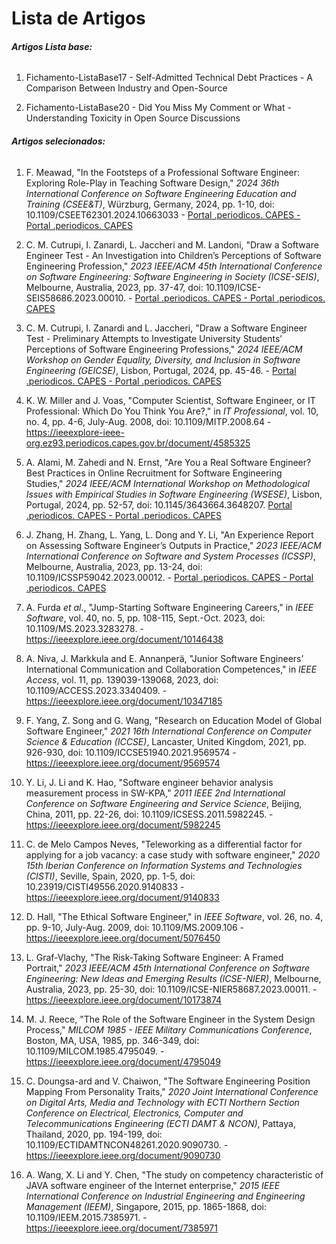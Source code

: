 # **Lista de Artigos**

###### **Artigos Lista base:**

1. Fichamento-ListaBase17 - Self-Admitted Technical Debt Practices - A Comparison Between Industry and Open-Source

2. Fichamento-ListaBase20 - Did You Miss My Comment or What - Understanding Toxicity in Open Source Discussions



###### **Artigos selecionados:**

1. F. Meawad, "In the Footsteps of a Professional Software Engineer: Exploring Role-Play in Teaching Software Design," *2024 36th International Conference on Software Engineering Education and Training (CSEE&T)*, Würzburg, Germany, 2024, pp. 1-10, doi: 10.1109/CSEET62301.2024.10663033 - [Portal .periodicos. CAPES - Portal .periodicos. CAPES](https://ieeexplore-ieee-org.ez93.periodicos.capes.gov.br/document/10663033)

2. C. M. Cutrupi, I. Zanardi, L. Jaccheri and M. Landoni, "Draw a Software Engineer Test - An Investigation into Children’s Perceptions of Software Engineering Profession," *2023 IEEE/ACM 45th International Conference on Software Engineering: Software Engineering in Society (ICSE-SEIS)*, Melbourne, Australia, 2023, pp. 37-47, doi: 10.1109/ICSE-SEIS58686.2023.00010. - [Portal .periodicos. CAPES - Portal .periodicos. CAPES](https://ieeexplore-ieee-org.ez93.periodicos.capes.gov.br/document/10173894)

3. C. M. Cutrupi, I. Zanardi and L. Jaccheri, "Draw a Software Engineer Test - Preliminary Attempts to Investigate University Students’ Perceptions of Software Engineering Professions," *2024 IEEE/ACM Workshop on Gender Equality, Diversity, and Inclusion in Software Engineering (GEICSE)*, Lisbon, Portugal, 2024, pp. 45-46. - [Portal .periodicos. CAPES - Portal .periodicos. CAPES](https://ieeexplore-ieee-org.ez93.periodicos.capes.gov.br/document/10647149)

4. K. W. Miller and J. Voas, "Computer Scientist, Software Engineer, or IT Professional: Which Do You Think You Are?," in *IT Professional*, vol. 10, no. 4, pp. 4-6, July-Aug. 2008, doi: 10.1109/MITP.2008.64 - https://ieeexplore-ieee-org.ez93.periodicos.capes.gov.br/document/4585325

5. A. Alami, M. Zahedi and N. Ernst, "Are You a Real Software Engineer? Best Practices in Online Recruitment for Software Engineering Studies," *2024 IEEE/ACM International Workshop on Methodological Issues with Empirical Studies in Software Engineering (WSESE)*, Lisbon, Portugal, 2024, pp. 52-57, doi: 10.1145/3643664.3648207. [Portal .periodicos. CAPES - Portal .periodicos. CAPES](https://ieeexplore-ieee-org.ez93.periodicos.capes.gov.br/document/10707615)

6. J. Zhang, H. Zhang, L. Yang, L. Dong and Y. Li, "An Experience Report on Assessing Software Engineer’s Outputs in Practice," *2023 IEEE/ACM International Conference on Software and System Processes (ICSSP)*, Melbourne, Australia, 2023, pp. 13-24, doi: 10.1109/ICSSP59042.2023.00012. - [Portal .periodicos. CAPES - Portal .periodicos. CAPES](https://ieeexplore-ieee-org.ez93.periodicos.capes.gov.br/document/10169069)

7. A. Furda *et al*., "Jump-Starting Software Engineering Careers," in *IEEE Software*, vol. 40, no. 5, pp. 108-115, Sept.-Oct. 2023, doi: 10.1109/MS.2023.3283278. - https://ieeexplore.ieee.org/document/10146438 

8. A. Niva, J. Markkula and E. Annanperä, "Junior Software Engineers’ International Communication and Collaboration Competences," in *IEEE Access*, vol. 11, pp. 139039-139068, 2023, doi: 10.1109/ACCESS.2023.3340409. - https://ieeexplore.ieee.org/document/10347185

9. F. Yang, Z. Song and G. Wang, "Research on Education Model of Global Software Engineer," *2021 16th International Conference on Computer Science & Education (ICCSE)*, Lancaster, United Kingdom, 2021, pp. 926-930, doi: 10.1109/ICCSE51940.2021.9569574 - https://ieeexplore.ieee.org/document/9569574

10. Y. Li, J. Li and K. Hao, "Software engineer behavior analysis measurement process in SW-KPA," *2011 IEEE 2nd International Conference on Software Engineering and Service Science*, Beijing, China, 2011, pp. 22-26, doi: 10.1109/ICSESS.2011.5982245. - https://ieeexplore.ieee.org/document/5982245

11. C. de Melo Campos Neves, "Teleworking as a differential factor for applying for a job vacancy: a case study with software engineer," *2020 15th Iberian Conference on Information Systems and Technologies (CISTI)*, Seville, Spain, 2020, pp. 1-5, doi: 10.23919/CISTI49556.2020.9140833 - https://ieeexplore.ieee.org/document/9140833

12. D. Hall, "The Ethical Software Engineer," in *IEEE Software*, vol. 26, no. 4, pp. 9-10, July-Aug. 2009, doi: 10.1109/MS.2009.106 - https://ieeexplore.ieee.org/document/5076450

13. L. Graf-Vlachy, "The Risk-Taking Software Engineer: A Framed Portrait," *2023 IEEE/ACM 45th International Conference on Software Engineering: New Ideas and Emerging Results (ICSE-NIER)*, Melbourne, Australia, 2023, pp. 25-30, doi: 10.1109/ICSE-NIER58687.2023.00011. - https://ieeexplore.ieee.org/document/10173874

14. M. J. Reece, "The Role of the Software Engineer in the System Design Process," *MILCOM 1985 - IEEE Military Communications Conference*, Boston, MA, USA, 1985, pp. 346-349, doi: 10.1109/MILCOM.1985.4795049. - https://ieeexplore.ieee.org/document/4795049

15. C. Doungsa-ard and V. Chaiwon, "The Software Engineering Position Mapping From Personality Traits," *2020 Joint International Conference on Digital Arts, Media and Technology with ECTI Northern Section Conference on Electrical, Electronics, Computer and Telecommunications Engineering (ECTI DAMT & NCON)*, Pattaya, Thailand, 2020, pp. 194-199, doi: 10.1109/ECTIDAMTNCON48261.2020.9090730. - https://ieeexplore.ieee.org/document/9090730

16. A. Wang, X. Li and Y. Chen, "The study on competency characteristic of JAVA software engineer of the Internet enterprise," *2015 IEEE International Conference on Industrial Engineering and Engineering Management (IEEM)*, Singapore, 2015, pp. 1865-1868, doi: 10.1109/IEEM.2015.7385971. - https://ieeexplore.ieee.org/document/7385971
